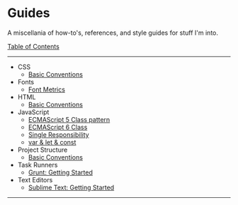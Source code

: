 # Guides

A miscellania of how-to's, references, and style guides for stuff I'm into.

[Table of Contents](README.md)

* * *

* CSS
    * [Basic Conventions](css/basic-conventions.md)
* Fonts
    * [Font Metrics](fonts/font-metrics.md)
* HTML
    * [Basic Conventions](html/basic-conventions.md)
* JavaScript
    * [ECMAScript 5 Class pattern](javascript/es5-class-pattern.md)
    * [ECMAScript 6 Class](javascript/es6-class.md)
    * [Single Responsibility](javascript/single-responsibility.md)
    * [var & let & const](javascript/var-let-const.md)
* Project Structure
    * [Basic Conventions](project-structure/basic-conventions.md)
* Task Runners
    * [Grunt: Getting Started](task-runners/grunt.md)
* Text Editors
    * [Sublime Text: Getting Started](text-editors/sublime-text.md)

* * *